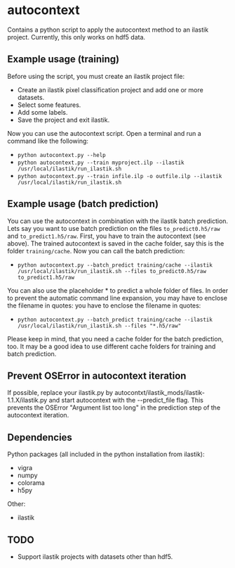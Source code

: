 # autocontext
Contains a python script to apply the autocontext method to an ilastik project. Currently, this only works on hdf5 data.

## Example usage (training)
Before using the script, you must create an ilastik project file:
* Create an ilastik pixel classification project and add one or more datasets.
* Select some features.
* Add some labels.
* Save the project and exit ilastik.

Now you can use the autocontext script. Open a terminal and run a command like the following:
* `python autocontext.py --help`
* `python autocontext.py --train myproject.ilp --ilastik /usr/local/ilastik/run_ilastik.sh`
* `python autocontext.py --train infile.ilp -o outfile.ilp --ilastik /usr/local/ilastik/run_ilastik.sh`

## Example usage (batch prediction)
You can use the autocontext in combination with the ilastik batch prediction. Lets say you want to use batch prediction
on the files `to_predict0.h5/raw` and `to_predict1.h5/raw`. First, you have to train the autocontext (see above). The trained 
autocontext is saved in the cache folder, say this is the folder `training/cache`. Now you can call the batch prediction:
* `python autocontext.py --batch_predict training/cache --ilastik /usr/local/ilastik/run_ilastik.sh --files to_predict0.h5/raw to_predict1.h5/raw`

You can also use the placeholder * to predict a whole folder of files. In order to prevent the automatic command line
expansion, you may have to enclose the filename in quotes:
you have to enclose the filename in quotes:
* `python autocontext.py --batch_predict training/cache --ilastik /usr/local/ilastik/run_ilastik.sh --files "*.h5/raw"`

Please keep in mind, that you need a cache folder for the batch prediction, too. It may be a good idea to use different
cache folders for training and batch prediction.

## Prevent OSError in autocontext iteration
If possible, replace your ilastik.py by autocontxt/ilastik_mods/ilastik-1.1.X/ilastik.py and start autocontext with the --predict_file flag. This prevents the OSError "Argument list too long" in the prediction step of the autocontext iteration.

## Dependencies

Python packages (all included in the python installation from ilastik):
* vigra
* numpy
* colorama
* h5py

Other:
* ilastik

## TODO
* Support ilastik projects with datasets other than hdf5.

